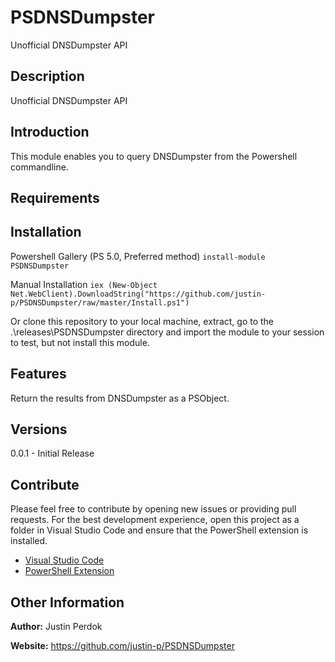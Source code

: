 # PSDNSDumpster

Unofficial DNSDumpster API

## Description

Unofficial DNSDumpster API

## Introduction
This module enables you to query DNSDumpster from the Powershell commandline.

## Requirements

## Installation

Powershell Gallery (PS 5.0, Preferred method)
`install-module PSDNSDumpster`

Manual Installation
`iex (New-Object Net.WebClient).DownloadString("https://github.com/justin-p/PSDNSDumpster/raw/master/Install.ps1")`

Or clone this repository to your local machine, extract, go to the .\releases\PSDNSDumpster directory
and import the module to your session to test, but not install this module.

## Features
Return the results from DNSDumpster as a PSObject.

## Versions

0.0.1 - Initial Release

## Contribute

Please feel free to contribute by opening new issues or providing pull requests.
For the best development experience, open this project as a folder in Visual
Studio Code and ensure that the PowerShell extension is installed.

* [Visual Studio Code](https://code.visualstudio.com/)
* [PowerShell Extension](https://marketplace.visualstudio.com/items?itemName=ms-vscode.PowerShell)

## Other Information

**Author:** Justin Perdok

**Website:** https://github.com/justin-p/PSDNSDumpster
